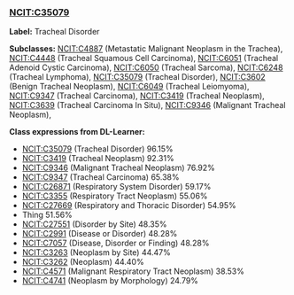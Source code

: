 
### [NCIT:C35079](http://purl.obolibrary.org/obo/NCIT_C35079)
**Label:** Tracheal Disorder

**Subclasses:** [NCIT:C4887](http://purl.obolibrary.org/obo/NCIT_C4887) (Metastatic Malignant Neoplasm in the Trachea), [NCIT:C4448](http://purl.obolibrary.org/obo/NCIT_C4448) (Tracheal Squamous Cell Carcinoma), [NCIT:C6051](http://purl.obolibrary.org/obo/NCIT_C6051) (Tracheal Adenoid Cystic Carcinoma), [NCIT:C6050](http://purl.obolibrary.org/obo/NCIT_C6050) (Tracheal Sarcoma), [NCIT:C6248](http://purl.obolibrary.org/obo/NCIT_C6248) (Tracheal Lymphoma), [NCIT:C35079](http://purl.obolibrary.org/obo/NCIT_C35079) (Tracheal Disorder), [NCIT:C3602](http://purl.obolibrary.org/obo/NCIT_C3602) (Benign Tracheal Neoplasm), [NCIT:C6049](http://purl.obolibrary.org/obo/NCIT_C6049) (Tracheal Leiomyoma), [NCIT:C9347](http://purl.obolibrary.org/obo/NCIT_C9347) (Tracheal Carcinoma), [NCIT:C3419](http://purl.obolibrary.org/obo/NCIT_C3419) (Tracheal Neoplasm), [NCIT:C3639](http://purl.obolibrary.org/obo/NCIT_C3639) (Tracheal Carcinoma In Situ), [NCIT:C9346](http://purl.obolibrary.org/obo/NCIT_C9346) (Malignant Tracheal Neoplasm), 

**Class expressions from DL-Learner:**

- [NCIT:C35079](http://purl.obolibrary.org/obo/NCIT_C35079) (Tracheal Disorder) 96.15%
- [NCIT:C3419](http://purl.obolibrary.org/obo/NCIT_C3419) (Tracheal Neoplasm) 92.31%
- [NCIT:C9346](http://purl.obolibrary.org/obo/NCIT_C9346) (Malignant Tracheal Neoplasm) 76.92%
- [NCIT:C9347](http://purl.obolibrary.org/obo/NCIT_C9347) (Tracheal Carcinoma) 65.38%
- [NCIT:C26871](http://purl.obolibrary.org/obo/NCIT_C26871) (Respiratory System Disorder) 59.17%
- [NCIT:C3355](http://purl.obolibrary.org/obo/NCIT_C3355) (Respiratory Tract Neoplasm) 55.06%
- [NCIT:C27669](http://purl.obolibrary.org/obo/NCIT_C27669) (Respiratory and Thoracic Disorder) 54.95%
- Thing 51.56%
- [NCIT:C27551](http://purl.obolibrary.org/obo/NCIT_C27551) (Disorder by Site) 48.35%
- [NCIT:C2991](http://purl.obolibrary.org/obo/NCIT_C2991) (Disease or Disorder) 48.28%
- [NCIT:C7057](http://purl.obolibrary.org/obo/NCIT_C7057) (Disease, Disorder or Finding) 48.28%
- [NCIT:C3263](http://purl.obolibrary.org/obo/NCIT_C3263) (Neoplasm by Site) 44.47%
- [NCIT:C3262](http://purl.obolibrary.org/obo/NCIT_C3262) (Neoplasm) 44.40%
- [NCIT:C4571](http://purl.obolibrary.org/obo/NCIT_C4571) (Malignant Respiratory Tract Neoplasm) 38.53%
- [NCIT:C4741](http://purl.obolibrary.org/obo/NCIT_C4741) (Neoplasm by Morphology) 24.79%


